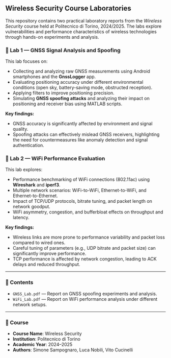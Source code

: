## Wireless Security Course Laboratories

This repository contains two practical laboratory reports from the *Wireless Security* course held at Politecnico di Torino, 2024/2025. The labs explore vulnerabilities and performance characteristics of wireless technologies through hands-on experiments and analysis.

### 📡 Lab 1 — GNSS Signal Analysis and Spoofing

This lab focuses on:

* Collecting and analyzing raw GNSS measurements using Android smartphones and the **GnssLogger** app.
* Evaluating positioning accuracy under different environmental conditions (open sky, battery-saving mode, obstructed reception).
* Applying filters to improve positioning precision.
* Simulating **GNSS spoofing attacks** and analyzing their impact on positioning and receiver bias using MATLAB scripts.

**Key findings:**

* GNSS accuracy is significantly affected by environment and signal quality.
* Spoofing attacks can effectively mislead GNSS receivers, highlighting the need for countermeasures like anomaly detection and signal authentication.

### 📶 Lab 2 — WiFi Performance Evaluation

This lab explores:

* Performance benchmarking of WiFi connections (802.11ac) using **Wireshark** and **iperf3**.
* Multiple network scenarios: WiFi-to-WiFi, Ethernet-to-WiFi, and Ethernet-to-Ethernet.
* Impact of TCP/UDP protocols, bitrate tuning, and packet length on network goodput.
* WiFi asymmetry, congestion, and bufferbloat effects on throughput and latency.

**Key findings:**

* Wireless links are more prone to performance variability and packet loss compared to wired ones.
* Careful tuning of parameters (e.g., UDP bitrate and packet size) can significantly improve performance.
* TCP performance is affected by network congestion, leading to ACK delays and reduced throughput.

---

### 📂 Contents

* `GNSS_Lab.pdf` — Report on GNSS spoofing experiments and analysis.
* `WiFi_Lab.pdf` — Report on WiFi performance analysis under different network setups.

---

### 📘 Course

* **Course Name**: Wireless Security
* **Institution**: Politecnico di Torino
* **Academic Year**: 2024–2025
* **Authors**: Simone Sampognaro, Luca Nobili, Vito Cucinelli
